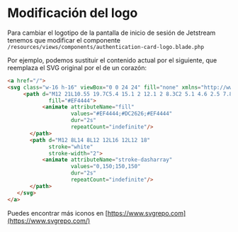 # Modificación del logo

Para cambiar el logotipo de la pantalla de inicio de sesión de Jetstream tenemos que modificar el componente `/resources/views/components/authentication-card-logo.blade.php`

Por ejemplo, podemos sustituir el contenido actual por el siguiente, que reemplaza el SVG original por el de un corazón:

```html
<a href="/">
<svg class="w-16 h-16" viewBox="0 0 24 24" fill="none" xmlns="http://www.w3.org/2000/svg" {{ $attributes }}>
     <path d="M12 21L10.55 19.7C5.4 15.1 2 12.1 2 8.3C2 5.1 4.6 2.5 7.8 2.5C9.4 2.5 11 3.2 12 4.4C13 3.2 14.6 2.5 16.2 2.5C19.4 2.5 22 5.1 22 8.3C22 12.1 18.6 15.1 13.45 19.7L12 21Z"
             fill="#EF4444">
           <animate attributeName="fill"
                    values="#EF4444;#DC2626;#EF4444"
                    dur="2s"
                    repeatCount="indefinite"/>
       </path>
       <path d="M12 8L14 8L12 12L16 12L12 18"
             stroke="white"
             stroke-width="2">
           <animate attributeName="stroke-dasharray"
                    values="0,150;150,150"
                    dur="2s"
                    repeatCount="indefinite"/>
       </path>
   </svg>
</a>
```

Puedes encontrar más iconos en [https://www.svgrepo.com](https://www.svgrepo.com/)
